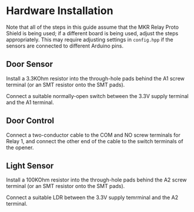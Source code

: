 # Hardware Installation

Note that all of the steps in this guide assume that the
MKR Relay Proto Shield is being used; if a different board
is being used, adjust the steps appropriately. This may
require adjusting settings in `config.hpp` if the sensors
are connected to different Arduino pins.

## Door Sensor

Install a 3.3KOhm resistor into the through-hole pads behind the
A1 screw terminal (or an SMT resistor onto the SMT pads).

Connect a suitable normally-open switch between the 3.3V supply
terminal and the A1 terminal.

## Door Control

Connect a two-conductor cable to the COM and NO screw terminals
for Relay 1, and connect the other end of the cable to the switch
terminals of the opener.

## Light Sensor

Install a 100KOhm resistor into the through-hole pads behind the
A2 screw terminal (or an SMT resistor onto the SMT pads).

Connect a suitable LDR between the 3.3V supply temrminal and the A2
terminal.
